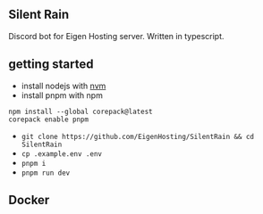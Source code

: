 ## Silent Rain

Discord bot for Eigen Hosting server. Written in typescript.

## getting started
- install nodejs with [nvm](https://github.com/nvm-sh/nvm)
- install pnpm with npm 
```
npm install --global corepack@latest
corepack enable pnpm
```

- `git clone https://github.com/EigenHosting/SilentRain && cd SilentRain`
- `cp .example.env .env`
- `pnpm i`
- `pnpm run dev`

## Docker
